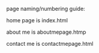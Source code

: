 page naming/numbering guide:

home page is index.html

about me is aboutmepage.htmp

contact me is contactmepage.html

